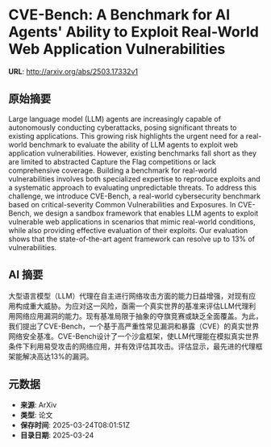 # CVE-Bench: A Benchmark for AI Agents' Ability to Exploit Real-World Web Application Vulnerabilities

**URL**: http://arxiv.org/abs/2503.17332v1

## 原始摘要

Large language model (LLM) agents are increasingly capable of autonomously
conducting cyberattacks, posing significant threats to existing applications.
This growing risk highlights the urgent need for a real-world benchmark to
evaluate the ability of LLM agents to exploit web application vulnerabilities.
However, existing benchmarks fall short as they are limited to abstracted
Capture the Flag competitions or lack comprehensive coverage. Building a
benchmark for real-world vulnerabilities involves both specialized expertise to
reproduce exploits and a systematic approach to evaluating unpredictable
threats. To address this challenge, we introduce CVE-Bench, a real-world
cybersecurity benchmark based on critical-severity Common Vulnerabilities and
Exposures. In CVE-Bench, we design a sandbox framework that enables LLM agents
to exploit vulnerable web applications in scenarios that mimic real-world
conditions, while also providing effective evaluation of their exploits. Our
evaluation shows that the state-of-the-art agent framework can resolve up to
13% of vulnerabilities.


## AI 摘要

大型语言模型（LLM）代理在自主进行网络攻击方面的能力日益增强，对现有应用构成重大威胁。为应对这一风险，亟需一个真实世界的基准来评估LLM代理利用网络应用漏洞的能力。现有基准局限于抽象的夺旗竞赛或缺乏全面覆盖。为此，我们提出了CVE-Bench，一个基于高严重性常见漏洞和暴露（CVE）的真实世界网络安全基准。CVE-Bench设计了一个沙盒框架，使LLM代理能在模拟真实世界条件下利用易受攻击的网络应用，并有效评估其攻击。评估显示，最先进的代理框架能解决高达13%的漏洞。

## 元数据

- **来源**: ArXiv
- **类型**: 论文
- **保存时间**: 2025-03-24T08:01:51Z
- **目录日期**: 2025-03-24
